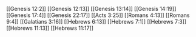 [[Genesis 12:2]]
[[Genesis 12:13]]
[[Genesis 13:14]]
[[Genesis 14:19]]
[[Genesis 17:4]]
[[Genesis 22:17]]
[[Acts 3:25]]
[[Romans 4:13]]
[[Romans 9:4]]
[[Galatians 3:16]]
[[Hebrews 6:13]]
[[Hebrews 7:1]]
[[Hebrews 7:3]]
[[Hebrews 11:13]]
[[Hebrews 11:17]]
